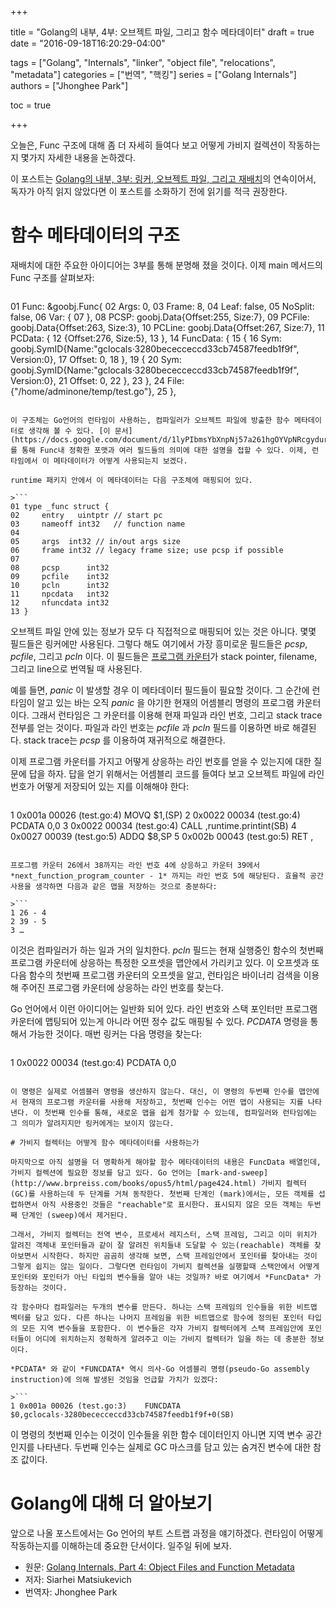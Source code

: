 +++

title = "Golang의 내부, 4부: 오브젝트 파일, 그리고 함수 메타데이터"
draft = true
date = "2016-09-18T16:20:29-04:00"

tags = ["Golang", "Internals", "linker", "object file", "relocations", "metadata"]
categories = ["번역", "핵킹"]
series = ["Golang  Internals"]
authors = ["Jhonghee Park"]

toc = true

+++

오늘은, Func 구조에 대해 좀 더 자세히 들여다 보고 어떻게 가비지 컬렉션이 작동하는지 몇가지 자세한 내용을 논하겠다.

이 포스트는 [Golang의 내부, 3부: 링커, 오브젝트 파일, 그리고 재배치](/post/golang-internals/part3/)의 연속이어서, 독자가 아직 읽지 않았다면 이 포스트를 소화하기 전에 읽기를 적극 권장한다.

# 함수 메타데이터의 구조

재배치에 대한 주요한 아이디어는 3부를 통해 분명해 졌을 것이다. 이제 main 메서드의 Func 구조를 살펴보자:

>```
01 Func: &goobj.Func{
02     Args:    0,
03     Frame:   8,
04     Leaf:    false,
05     NoSplit: false,
06     Var:     {
07     },
08     PCSP:   goobj.Data{Offset:255, Size:7},
09     PCFile: goobj.Data{Offset:263, Size:3},
10     PCLine: goobj.Data{Offset:267, Size:7},
11     PCData: {
12         {Offset:276, Size:5},
13     },
14     FuncData: {
15         {
16             Sym:    goobj.SymID{Name:"gclocals·3280bececceccd33cb74587feedb1f9f", Version:0},
17          Offset: 0,
18     },
19     {
20          Sym:    goobj.SymID{Name:"gclocals·3280bececceccd33cb74587feedb1f9f", Version:0},
21                Offset: 0,
22            },
23        },
24        File: {"/home/adminone/temp/test.go"},
25    },
```

이 구조체는 Go언어의 런타임이 사용하는, 컴파일러가 오브젝트 파일에 방출한 함수 메타데이터로 생각해 볼 수 있다. [이 문서](https://docs.google.com/document/d/1lyPIbmsYbXnpNj57a261hgOYVpNRcgydurVQIyZOz_o/pub)를 통해 Func내 정확한 포맷과 여러 필드들의 의미에 대한 설명을 접할 수 있다. 이제, 런타임에서 이 메타데이터가 어떻게 사용되는지 보겠다.

runtime 패키지 안에서 이 메타데이터는 다음 구조체에 매핑되어 있다.

>```
01 type _func struct {
02     entry   uintptr // start pc
03     nameoff int32   // function name
04
05     args  int32 // in/out args size
06     frame int32 // legacy frame size; use pcsp if possible
07
08     pcsp      int32
09     pcfile    int32
10     pcln      int32
11     npcdata   int32
12     nfuncdata int32
13 }
```

오브젝트 파일 안에 있는 정보가 모두 다 직접적으로 매핑되어 있는 것은 아니다. 몇몇 필드들은 링커에만 사용된다. 그렇다 해도 여기에서 가장 흥미로운 필드들은 *pcsp*, *pcfile*, 그리고 *pcln* 이다. 이 필드들은 [프로그램 카운터](http://en.wikipedia.org/wiki/Program_counter)가 stack pointer, filename, 그리고 line으로 번역될 때 사용된다.

예를 들면, *panic* 이 발생할 경우 이 메타데이터 필드들이 필요할 것이다. 그 순간에 런타임이 알고 있는 바는 오직 *panic* 을 야기한 현재의 어셈블리 명령의 프로그램 카운터이다. 그래서 런타임은 그 카운터를 이용해 현재 파일과 라인 번호, 그리고 stack trace 전부를 얻는 것이다. 파일과 라인 번호는 *pcfile* 과 *pcln* 필드를 이용하면 바로 해결된다. stack trace는 *pcsp* 를 이용하여 재귀적으로 해결한다.

이제 프로그램 카운터를 가지고 어떻게 상응하는 라인 번호를 얻을 수 있는지에 대한 질문에 답을 하자. 답을 얻기 위해서는 어셈블리 코드를 들여다 보고 오브젝트 파일에 라인 번호가 어떻게 저장되어 있는 지를 이해해야 한다:

>```
1 0x001a 00026 (test.go:4)    MOVQ    $1,(SP)
2     0x0022 00034 (test.go:4)    PCDATA  $0,$0
3     0x0022 00034 (test.go:4)    CALL    ,runtime.printint(SB)
4     0x0027 00039 (test.go:5)    ADDQ    $8,SP
5     0x002b 00043 (test.go:5)    RET ,
```

프로그램 카운터 26에서 38까지는 라인 번호 4에 상응하고 카운터 39에서 *next_function_program_counter - 1* 까지는 라인 번호 5에 해당된다. 효율적 공간사용을 생각하면 다음과 같은 맵을 저장하는 것으로 충분하다:

>```
1 26 - 4
2 39 - 5
3 …
```

이것은 컴파일러가 하는 일과 거의 일치한다. *pcln* 필드는 현재 실행중인 함수의 첫번째 프로그램 카운터에 상응하는 특정한 오프셋을 맵안에서 가리키고 있다. 이 오프셋과 또 다음 함수의 첫번째 프로그램 카운터의 오프셋을 알고, 런타임은 바이너리 검색을 이용해 주어진 프로그램 카운터에 상응하는 라인 번호를 찾는다.

Go 언어에서 이런 아이디어는 일반화 되어 있다. 라인 번호와 스택 포인터만 프로그램 카운터에 맵팅되어 있는게 아니라 어떤 정수 값도 매핑될 수 있다. *PCDATA* 명령을 통해서 가능한 것이다. 매번 링커는 다음 명령을 찾는다:

>```
1 0x0022 00034 (test.go:4)    PCDATA  $0,$0
```

이 명령은 실제로 어셈블러 명령을 생산하지 않는다. 대신, 이 명령의 두번째 인수를 맵안에서 현재의 프로그램 카운터를 사용해 저장하고, 첫번째 인수는 어떤 맵이 사용되는 지를 나타낸다. 이 첫번째 인수를 통해, 새로운 맵을 쉽게 첨가할 수 있는데, 컴파일러와 런타임에는 그 의미가 알려지지만 링커에게는 보이지 않는다.

# 가비지 컬렉터는 어떻게 함수 메타데이터를 사용하는가

마지막으로 아직 설명을 더 명확하게 해야할 함수 메타데이터의 내용은 FuncData 배열인데, 가비지 컬렉션에 필요한 정보를 담고 있다. Go 언어는 [mark-and-sweep](http://www.brpreiss.com/books/opus5/html/page424.html) 가비지 컬렉터 (GC)를 사용하는데 두 단계를 거쳐 동작한다. 첫번째 단계인 (mark)에서는, 모든 객체를 섭렵하면서 아직 사용중인 것들은 "reachable"로 표시한다. 표시되지 않은 모든 객체는 두번째 단계인 (sweep)에서 제거된다.

그래서, 가비지 컬렉터는 전역 변수, 프로세서 레지스터, 스택 프레임, 그리고 이미 위치가 알려진 객체내 포인터들과 같이 잘 알려진 위치들내 도달할 수 있는(reachable) 객체를 찾아보면서 시작한다. 하지만 곰곰히 생각해 보면, 스택 프레임안에서 포인터를 찾아내는 것이 그렇게 쉽지는 않는 일이다. 그렇다면 런타임이 가비지 컬렉션을 실행할때 스택안에서 어떻게 포인터와 포인터가 아닌 타입의 변수들을 알아 내는 것일까? 바로 여기에서 *FuncData* 가 등장하는 것이다.

각 함수마다 컴파일러는 두개의 변수를 만든다. 하나는 스택 프레임의 인수들을 위한 비트맵 벡터를 담고 있다. 다른 하나는 나머지 프레임을 위한 비트맵으로 함수에 정의된 포인터 타입의 모든 지역 변수들을 포함한다. 이 변수들은 각자 가비지 컬렉터에게 스택 프레임안에 포인터들이 어디에 위치하는지 정확하게 알려주고 이는 가비지 컬렉터가 일을 하는 데 충분한 정보이다.

*PCDATA* 와 같이 *FUNCDATA* 역시 의사-Go 어셈블리 명령(pseudo-Go assembly instruction)에 의해 발생된 것임을 언급할 가치가 있겠다:

>```
1 0x001a 00026 (test.go:3)    FUNCDATA    $0,gclocals·3280bececceccd33cb74587feedb1f9f+0(SB)
```

이 명령의 첫번째 인수는 이것이 인수들을 위한 함수 데이터인지 아니면 지역 변수 공간인지를 나타낸다. 두번째 인수는 실제로 GC 마스크를 담고 있는 숨겨진 변수에 대한 참조 값이다.

# Golang에 대해 더 알아보기

앞으로 나올 포스트에서는 Go 언어의 부트 스트랩 과정을 얘기하겠다. 런타임이 어떻게 작동하는지를 이해하는데 중요한 단서이다. 일주일 뒤에 보자.

* 원문: [Golang Internals, Part 4: Object Files and Function Metadata](http://blog.altoros.com/golang-part-4-object-files-and-function-metadata.html)
* 저자: Siarhei Matsiukevich
* 번역자: Jhonghee Park
